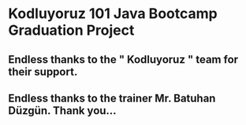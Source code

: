 # Kodluyoruz 101 Java Bootcamp Graduation Project

## Endless thanks to the " Kodluyoruz " team for their support.

## Endless thanks to the trainer Mr. Batuhan Düzgün. Thank you...
